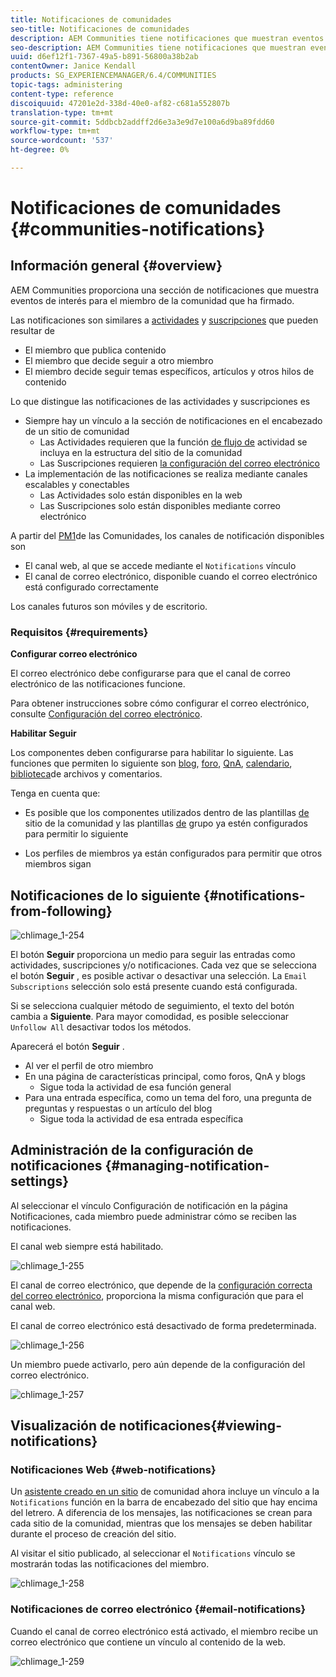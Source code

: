 ```yaml
---
title: Notificaciones de comunidades
seo-title: Notificaciones de comunidades
description: AEM Communities tiene notificaciones que muestran eventos de interés para el miembro de la comunidad que ha iniciado sesión
seo-description: AEM Communities tiene notificaciones que muestran eventos de interés para el miembro de la comunidad que ha iniciado sesión
uuid: d6ef12f1-7367-49a5-b891-56800a38b2ab
contentOwner: Janice Kendall
products: SG_EXPERIENCEMANAGER/6.4/COMMUNITIES
topic-tags: administering
content-type: reference
discoiquuid: 47201e2d-338d-40e0-af82-c681a552807b
translation-type: tm+mt
source-git-commit: 5ddbcb2addff2d6e3a3e9d7e100a6d9ba89fdd60
workflow-type: tm+mt
source-wordcount: '537'
ht-degree: 0%

---
```



# Notificaciones de comunidades {#communities-notifications}

## Información general {#overview}

AEM Communities proporciona una sección de notificaciones que muestra eventos de interés para el miembro de la comunidad que ha firmado.

Las notificaciones son similares a [actividades](essentials-activities.md) y [suscripciones](subscriptions.md) que pueden resultar de

* El miembro que publica contenido
* El miembro que decide seguir a otro miembro
* El miembro decide seguir temas específicos, artículos y otros hilos de contenido

Lo que distingue las notificaciones de las actividades y suscripciones es

* Siempre hay un vínculo a la sección de notificaciones en el encabezado de un sitio de comunidad
   * Las Actividades requieren que la función [de flujo de](functions.md#activity-stream-function) actividad se incluya en la estructura del sitio de la comunidad
   * Las Suscripciones requieren [la configuración del correo electrónico](email.md)
* La implementación de las notificaciones se realiza mediante canales escalables y conectables
   * Las Actividades solo están disponibles en la web
   * Las Suscripciones solo están disponibles mediante correo electrónico

A partir del [PM1](deploy-communities.md#latestfeaturepack)de las Comunidades, los canales de notificación disponibles son

* El canal web, al que se accede mediante el `Notifications` vínculo
* El canal de correo electrónico, disponible cuando el correo electrónico está configurado correctamente

Los canales futuros son móviles y de escritorio.

### Requisitos {#requirements}

**Configurar correo electrónico**

El correo electrónico debe configurarse para que el canal de correo electrónico de las notificaciones funcione.

Para obtener instrucciones sobre cómo configurar el correo electrónico, consulte [Configuración del correo electrónico](analytics.md).

**Habilitar Seguir**

Los componentes deben configurarse para habilitar lo siguiente. Las funciones que permiten lo siguiente son [blog](blog-feature.md), [foro](forum.md), [QnA](working-with-qna.md), [calendario](calendar.md), [biblioteca](file-library.md)[](comments.md)de archivos y comentarios.

Tenga en cuenta que:

* Es posible que los componentes utilizados dentro de las plantillas [de](sites.md) sitio de la comunidad y las plantillas [de](tools-groups.md) grupo ya estén configurados para permitir lo siguiente

* Los perfiles de miembros ya están configurados para permitir que otros miembros sigan

## Notificaciones de lo siguiente {#notifications-from-following}

![chlimage_1-254](assets/chlimage_1-254.png)

El botón **Seguir** proporciona un medio para seguir las entradas como actividades, suscripciones y/o notificaciones. Cada vez que se selecciona el botón **Seguir** , es posible activar o desactivar una selección. La `Email Subscriptions` selección solo está presente cuando está configurada.

Si se selecciona cualquier método de seguimiento, el texto del botón cambia a **Siguiente**. Para mayor comodidad, es posible seleccionar `Unfollow All` desactivar todos los métodos.

Aparecerá el botón **Seguir** .

* Al ver el perfil de otro miembro
* En una página de características principal, como foros, QnA y blogs
   * Sigue toda la actividad de esa función general
* Para una entrada específica, como un tema del foro, una pregunta de preguntas y respuestas o un artículo del blog
   * Sigue toda la actividad de esa entrada específica

## Administración de la configuración de notificaciones {#managing-notification-settings}

Al seleccionar el vínculo Configuración de notificación en la página Notificaciones, cada miembro puede administrar cómo se reciben las notificaciones.

El canal web siempre está habilitado.

![chlimage_1-255](assets/chlimage_1-255.png)

El canal de correo electrónico, que depende de la [configuración correcta del correo electrónico](email.md), proporciona la misma configuración que para el canal web.

El canal de correo electrónico está desactivado de forma predeterminada.

![chlimage_1-256](assets/chlimage_1-256.png)

Un miembro puede activarlo, pero aún depende de la configuración del correo electrónico.

![chlimage_1-257](assets/chlimage_1-257.png)

## Visualización de notificaciones{#viewing-notifications} 

### Notificaciones Web {#web-notifications}

Un [asistente creado en un sitio](sites-console.md) de comunidad ahora incluye un vínculo a la `Notifications` función en la barra de encabezado del sitio que hay encima del letrero. A diferencia de los mensajes, las notificaciones se crean para cada sitio de la comunidad, mientras que los mensajes se deben habilitar durante el proceso de creación del sitio.

Al visitar el sitio publicado, al seleccionar el `Notifications` vínculo se mostrarán todas las notificaciones del miembro.

![chlimage_1-258](assets/chlimage_1-258.png)

### Notificaciones de correo electrónico {#email-notifications}

Cuando el canal de correo electrónico está activado, el miembro recibe un correo electrónico que contiene un vínculo al contenido de la web.

![chlimage_1-259](assets/chlimage_1-259.png)

